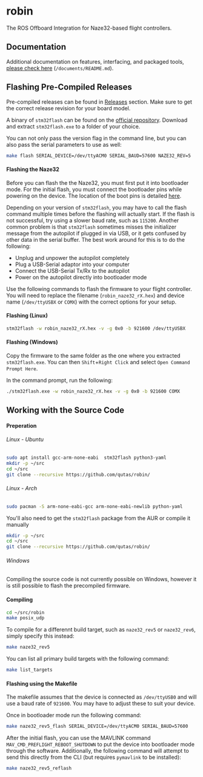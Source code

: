 # robin
The ROS Offboard Integration for Naze32-based flight controllers.

## Documentation
Additional documentation on features, interfacing, and packaged tools, [please check here](documents/README.md) (`/documents/README.md`).

## Flashing Pre-Compiled Releases
Pre-compiled releases can be found in [Releases](https://github.com/qutas/robin/releases) section. Make sure to get the correct release revision for your board model.

A binary of `stm32flash` can be found on the [official repository](https://sourceforge.net/projects/stm32flash/). Download and extract `stm32flash.exe` to a folder of your choice.

You can not only pass the version flag in the command line, but you can also pass the serial parameters to use as well:
```sh
make flash SERIAL_DEVICE=/dev/ttyACM0 SERIAL_BAUD=57600 NAZE32_REV=5
```

#### Flashing the Naze32
Before you can flash the the Naze32, you must first put it into bootloader mode. For the initial flash, you must connect the bootloader pins while powering on the device. The location of the boot pins is detailed [here](documents/PINOUT.md).

Depending on your version of `stm32flash`, you may have to call the flash command multiple times before the flashing will actually start. If the flash is not successful, try using a slower baud rate, such as `115200`. Another common problem is that `stm32flash` sometimes misses the initializer message from the autopilot if plugged in via USB, or it gets confused by other data in the serial buffer. The best work around for this is to do the following:
- Unplug and unpower the autopilot completely
- Plug a USB-Serial adaptor into your computer
- Connect the USB-Serial Tx/Rx to the autopilot
- Power on the autopilot directly into bootloader mode

Use the following commands to flash the firmware to your flight controller. You will need to replace the filename (`robin_naze32_rX.hex`) and device name (`/dev/ttyUSBX` or `COMX`) with the correct options for your setup.

#### Flashing (Linux)
```sh
stm32flash -w robin_naze32_rX.hex -v -g 0x0 -b 921600 /dev/ttyUSBX
```

#### Flashing (Windows)
Copy the firmware to the same folder as the one where you extracted `stm32flash.exe`. You can then `Shift`+`Right Click` and select `Open Command Prompt Here`.

In the command prompt, run the following:
```sh
./stm32flash.exe -w robin_naze32_rX.hex -v -g 0x0 -b 921600 COMX
```

## Working with the Source Code

#### Preperation
###### Linux - Ubuntu
```sh
sudo apt install gcc-arm-none-eabi  stm32flash python3-yaml
mkdir -p ~/src
cd ~/src
git clone --recursive https://github.com/qutas/robin/
```

###### Linux - Arch
```sh
sudo pacman -S arm-none-eabi-gcc arm-none-eabi-newlib python-yaml
```
You'll also need to get the `stm32flash` package from the AUR or compile it manually

```sh
mkdir -p ~/src
cd ~/src
git clone --recursive https://github.com/qutas/robin/
```

###### Windows
Compiling the source code is not currently possible on Windows, however it is still possible to flash the precompiled firmware.


#### Compiling
```sh
cd ~/src/robin
make posix_udp
```

To compile for a differennt build target, such as `naze32_rev5` or `naze32_rev6`, simply specify this instead:
```sh
make naze32_rev5
```

You can list all primary build targets with the following command:
```sh
make list_targets
```

#### Flashing using the Makefile
The makefile assumes that the device is connected as `/dev/ttyUSB0` and will use a baud rate of `921600`. You may have to adjust these to suit your device.

Once in bootloader mode run the following command:
```sh
make naze32_rev5_flash SERIAL_DEVICE=/dev/ttyACM0 SERIAL_BAUD=57600
```
After the initial flash, you can use the MAVLINK command `MAV_CMD_PREFLIGHT_REBOOT_SHUTDOWN` to put the device into bootloader mode through the software. Additionally, the following command will attempt to send this directly from the CLI (but requires `pymavlink` to be installed):
```sh
make naze32_rev5_reflash
```
